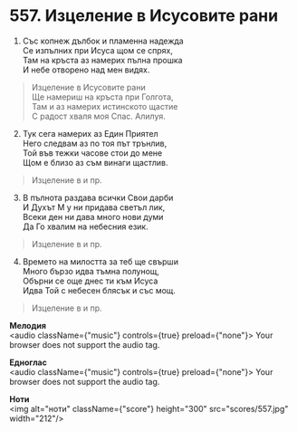 # 557. Изцеление в Исусовите рани

1. Със копнеж дълбок и пламенна надежда  
Се изпълних при Исуса щом се спрях,  
Там на кръста аз намерих пълна прошка  
И небе отворено над мен видях.  

> Изцеление в Исусовите рани  
> Ще намериш на кръста при Голгота,  
> Там и аз намерих истинското щастие  
> С радост хваля моя Спас. Алилуя.  

2. Тук сега намерих аз Един Приятел  
Него следвам аз по тоя път трънлив,  
Той във тежки часове стои до мене  
Щом е близо аз съм винаги щастлив.  

> Изцеление в и пр.  

3. В пълнота раздава всички Свои дарби  
И Духът М у ни придава светъл лик,  
Всеки ден ни дава много нови думи  
Да Го хвалим на небесния език.  

> Изцеление в и пр.  

4. Времето на милостта за теб ще свърши  
Много бързо идва тъмна полунощ,  
Обърни се още днес ти към Исуса  
Идва Той с небесен блясък и със мощ.  

> Изцеление в и пр.

**Мелодия**  
<audio className={"music"} controls={true} preload={"none"}>
    <source src="mp3/557.mp3" type="audio/mpeg"/>
    Your browser does not support the audio tag.
</audio>

**Едноглас**  
<audio className={"music"} controls={true} preload={"none"}>
    <source src="transp/557.mp3" type="audio/mpeg"/>
    Your browser does not support the audio tag.
</audio>

**Ноти**  
<img alt="ноти" className={"score"} height="300" src="scores/557.jpg" width="212"/>
